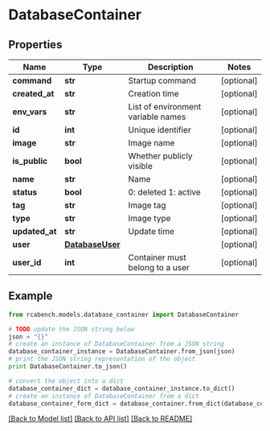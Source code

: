 # DatabaseContainer


## Properties

Name | Type | Description | Notes
------------ | ------------- | ------------- | -------------
**command** | **str** | Startup command | [optional] 
**created_at** | **str** | Creation time | [optional] 
**env_vars** | **str** | List of environment variable names | [optional] 
**id** | **int** | Unique identifier | [optional] 
**image** | **str** | Image name | [optional] 
**is_public** | **bool** | Whether publicly visible | [optional] 
**name** | **str** | Name | [optional] 
**status** | **bool** | 0: deleted 1: active | [optional] 
**tag** | **str** | Image tag | [optional] 
**type** | **str** | Image type | [optional] 
**updated_at** | **str** | Update time | [optional] 
**user** | [**DatabaseUser**](DatabaseUser.md) |  | [optional] 
**user_id** | **int** | Container must belong to a user | [optional] 

## Example

```python
from rcabench.models.database_container import DatabaseContainer

# TODO update the JSON string below
json = "{}"
# create an instance of DatabaseContainer from a JSON string
database_container_instance = DatabaseContainer.from_json(json)
# print the JSON string representation of the object
print DatabaseContainer.to_json()

# convert the object into a dict
database_container_dict = database_container_instance.to_dict()
# create an instance of DatabaseContainer from a dict
database_container_form_dict = database_container.from_dict(database_container_dict)
```
[[Back to Model list]](../README.md#documentation-for-models) [[Back to API list]](../README.md#documentation-for-api-endpoints) [[Back to README]](../README.md)



